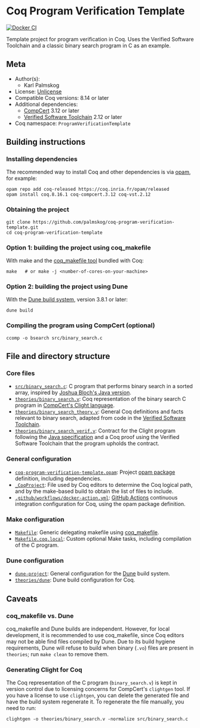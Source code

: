 # Coq Program Verification Template

[![Docker CI][docker-action-shield]][docker-action-link]

[docker-action-shield]: https://github.com/palmskog/coq-program-verification-template/workflows/Docker%20CI/badge.svg?branch=master
[docker-action-link]: https://github.com/palmskog/coq-program-verification-template/actions?query=workflow:"Docker%20CI"

Template project for program verification in Coq.
Uses the Verified Software Toolchain and a classic binary
search program in C as an example.

## Meta

- Author(s):
  - Karl Palmskog
- License: [Unlicense](LICENSE)
- Compatible Coq versions: 8.14 or later
- Additional dependencies:
  - [CompCert](http://compcert.inria.fr) 3.12 or later
  - [Verified Software Toolchain](https://vst.cs.princeton.edu) 2.12 or later
- Coq namespace: `ProgramVerificationTemplate`

## Building instructions

### Installing dependencies

The recommended way to install Coq and other dependencies is via
[opam](https://opam.ocaml.org/doc/Install.html), for example:
```shell
opam repo add coq-released https://coq.inria.fr/opam/released
opam install coq.8.16.1 coq-compcert.3.12 coq-vst.2.12
```

### Obtaining the project

```shell
git clone https://github.com/palmskog/coq-program-verification-template.git
cd coq-program-verification-template
```

### Option 1: building the project using coq_makefile

With make and the [coq_makefile tool][coq-makefile-url] bundled with Coq:
```shell
make   # or make -j <number-of-cores-on-your-machine> 
```

### Option 2: building the project using Dune

With the [Dune build system][dune-url], version 3.8.1 or later:
```shell
dune build
```

### Compiling the program using CompCert (optional)

```shell
ccomp -o bsearch src/binary_search.c
```

## File and directory structure

### Core files

- [`src/binary_search.c`](src/binary_search.c): C program that performs binary
  search in a sorted array, inspired by [Joshua Bloch's Java version][binary-search-url].
- [`theories/binary_search.v`](theories/binary_search.v): Coq representation
  of the binary search C program in [CompCert's Clight language][compcert-c-url].
- [`theories/binary_search_theory.v`](theories/binary_search_theory.v): General
  Coq definitions and facts relevant to binary search, adapted from code in the
  [Verified Software Toolchain][vst-url].
- [`theories/binary_search_verif.v`](theories/binary_search_verif.v): Contract for the
  Clight program following the [Java specification][java-specification-url] and a
  Coq proof using the Verified Software Toolchain that the program upholds the contract.

### General configuration

- [`coq-program-verification-template.opam`](coq-program-verification-template.opam):
  Project [opam package][opam-url] definition, including dependencies.
- [`_CoqProject`](_CoqProject): File used by Coq editors to determine the Coq logical path,
  and by the make-based build to obtain the list of files to include. 
- [`.github/workflows/docker-action.yml`](.github/workflows/docker-action.yml):
  [GitHub Actions][github-actions-ci-url] continuous integration configuration for Coq,
  using the opam package definition.

### Make configuration

- [`Makefile`](Makefile): Generic delegating makefile using [coq_makefile][coq-makefile-url].
- [`Makefile.coq.local`](Makefile.coq.local): Custom optional Make tasks, including compilation
  of the C program.

### Dune configuration

- [`dune-project`](dune-project): General configuration for the [Dune][dune-url] build system.
- [`theories/dune`](theories/dune): Dune build configuration for Coq.

## Caveats

### coq_makefile vs. Dune

coq_makefile and Dune builds are independent. However, for local development,
it is recommended to use coq_makefile, since Coq editors may not be able find
files compiled by Dune. Due to its build hygiene requirements, Dune will
refuse to build when binary (`.vo`) files are present in `theories`;
run `make clean` to remove them.

### Generating Clight for Coq

The Coq representation of the C program (`binary_search.v`) is kept in version
control due to licensing concerns for CompCert's `clightgen` tool.
If you have a license to use `clightgen`, you can delete the generated file
and have the build system regenerate it. To regenerate the file manually, you need to run:
```shell
clightgen -o theories/binary_search.v -normalize src/binary_search.c
```

[binary-search-url]: http://ai.googleblog.com/2006/06/extra-extra-read-all-about-it-nearly.html
[java-specification-url]: https://hg.openjdk.java.net/jdk10/jdk10/jdk/file/ffa11326afd5/src/java.base/share/classes/java/util/Arrays.java#l1846
[vst-url]: https://vst.cs.princeton.edu
[compcert-c-url]: https://compcert.org/compcert-C.html
[coq-makefile-url]: https://coq.inria.fr/refman/practical-tools/utilities.html#building-a-coq-project-with-coq-makefile
[github-actions-ci-url]: https://github.com/coq-community/docker-coq-action
[opam-url]: https://opam.ocaml.org
[dune-url]: https://dune.build
